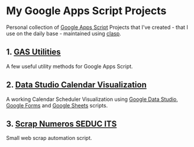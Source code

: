# My Google Apps Script Projects

Personal collection of [Google Apps Script](https://developers.google.com/apps-script/) Projects that I've created - that I use on the daily base - maintained using [clasp](https://github.com/google/clasp).

## 1. [GAS Utilities](/gas-utilities)

A few useful utility methods for Google Apps Script.

## 2. [Data Studio Calendar Visualization](/datastudio-calendar-visualization)

A working Calendar Scheduler Visualization using [Google Data Studio](https://datastudio.google.com/overview/), [Google Forms](https://www.google.com/forms/about/) and [Google Sheets](https://www.google.com/sheets/about/) scripts.

## 3. [Scrap Numeros SEDUC ITS](/scrap-numeros-seduc-its)

Small web scrap automation script.

